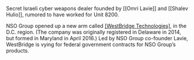 Secret Israeli cyber weapons dealer founded by [[Omri Lavie]] and [[Shalev Hulio]], rumored to have worked for Unit 8200.

NSO Group opened up a new arm called [[WestBridge Technologies]](https://egov.maryland.gov/BusinessExpress/EntitySearch/BusinessInformation/F17169087), in the D.C. region. (The company was originally registered in Delaware in 2014, but formed in Maryland in April 2016.) Led by NSO Group co-founder Lavie, WestBridge is vying for federal government contracts for NSO Group’s products.